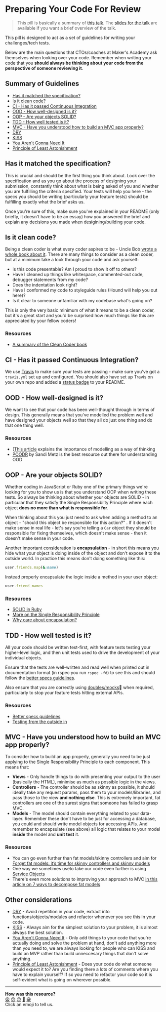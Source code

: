 # Preparing Your Code For Review

>This pill is basically a summary of [this talk](https://youtu.be/uqf4vG2L95Q). The [slides for the talk](https://slides.com/leoallen/code-reviews) are available if you want a brief overview of the talk. 

This pill is designed to act as a set of guidelines for writing your challenges/tech tests.

Below are the main questions that CTOs/coaches at Maker's Academy ask themselves when looking over your code. Remember when writing your code that you **should always be thinking about your code from the perspective of someone reviewing it**.

## Summary of Guidelines

* [Has it matched the specification?](#has-it-matched-the-specification)
* [Is it clean code?](#is-it-clean-code)
* [CI - Has it passed Continuous Integration](#ci---has-it-passed-continuous-integration)
* [OOD - How well-designed is it?](#ood---how-well-designed-is-it)
* [OOP - Are your objects SOLID?](#oop---are-your-objects-solid)
* [TDD - How well tested is it?](#tdd---how-well-tested-is-it)
* [MVC - Have you understood how to build an MVC app properly?](#mvc---have-you-understood-how-to-build-an-mvc-app-properly)
* [DRY](#other-considerations)
* [KISS](#other-considerations)
* [You Aren't Gonna Need It](#other-considerations)
* [Principle of Least Astonishment](#other-considerations)

## Has it matched the specification?

This is crucial and should be the first thing you think about. Look over the specification and as you go about the process of designing your submission, constantly think about what is being asked of you and whether you are fulfilling the criteria specified. Your tests will help you here - the specs you should be writing (particularly your feature tests) should be fulfilling exactly what the brief asks us.

Once you're sure of this, make sure you've explained in your README (only briefly, it doesn't have to be an essay) how you answered the brief and explain any decisions you made when desigining/building your code.

## Is it clean code?

Being a clean coder is what every coder aspires to be - Uncle Bob [wrote a whole book about it](http://www.amazon.co.uk/Clean-Code-Handbook-Software-Craftsmanship/dp/0132350882). There are many things to consider as a clean coder, but at a minimum take a look through your code and ask yourself:

* Is this code presentable? Am I proud to show it off to others?
* Have I cleaned up things like whitespace, commented-out code, debugger statements from my code?
* Does the indentation look right?
* Have I conformed my code to styleguide rules (Hound will help you out here)?
* Is it clear to someone unfamiliar with my codebase what's going on?

This is only the very basic minimum of what it means to be a clean coder, but it's a great start and you'd be surprised how much things like this are appreciated by your fellow coders!

### Resources

* [A summary of the Clean Coder book](http://www.integralist.co.uk/posts/clean-coder.html)

## CI - Has it passed Continuous Integration?

We use [Travis](https://travis-ci.org) to make sure your tests are passing - make sure you've got a `travis.yml` set up and configured. You should also have set up Travis on your own repo and added a [status badge](http://docs.travis-ci.com/user/status-images/) to your README.

## OOD - How well-designed is it?

We want to see that your code has been well-thought through in terms of design. This generally means that you've modelled the problem well and have designed your objects well so that they all do just one thing and do that one thing well.

### Resources

* ([This article](http://www.chris-granger.com/2015/01/26/coding-is-not-the-new-literacy/) explains the importance of modelling as a way of thinking
* [POODR](http://www.poodr.com/) by Sandi Metz is the best resource out there for understanding OOD

## OOP - Are your objects SOLID?

Whether coding in JavaScript or Ruby one of the primary things we're looking for you to show us is that you understand OOP when writing these tests. So always be thinking about whether your objects are SOLID - in particular that they satisfy the Single Responsibilty Principle where each object **does no more than what is responsible for**. 

When thinking about this you just need to ask when adding a method to an object - "should this object be responsible for this action?" . If it doesn't make sense in real life - let's say you're telling a `Car` object they should be responsible for fixing themselves, which doesn't make sense - then it doesn't make sense in your code.

Another important consideration is **encapsulation** - in short this means you hide what your object is doing inside of the object and don't expose it to the outside world. In practice this means don't doing something like this:

```ruby
user.friends.map(&:name)
```

Instead properly encapsulate the logic inside a method in your user object:

```ruby
user.friend_names
```

### Resources

* [SOLID in Ruby](https://www.groupbuddies.com/posts/19-solid-principles-in-ruby)
* [More on the Single Responsibility Principle](http://jjbohn.info/blog/2014/07/28/single-responsibility-principle-a-solid-week/)
* [Why care about encapsulation?](http://gmoeck.github.io/2011/09/20/why-you-should-care-about-encapsulation.html)

## TDD - How well tested is it?

All your code should be written test-first, with feature tests testing your higher-level logic, and then unit tests used to drive the development of your individual objects.

Ensure that the tests are well-written and read well when printed out in documentation format (in rspec you run `rspec -fd`) to see this and should follow the [better specs guidelines](http://betterspecs.org/).

Also ensure that you are correctly using [doubles/mocks](https://github.com/makersacademy/course/blob/master/pills/doubles.md):pill: when required, particularly to stop your feature tests hitting external APIs.

### Resources

* [Better specs guidelines](http://betterspecs.org/)
* [Testing from the outside in](https://robots.thoughtbot.com/testing-from-the-outsidein)

## MVC - Have you understood how to build an MVC app properly?

To consider how to build an app properly, generally you need to be just applying to the Single Responsibility Principle to each component. This means that:

* **Views** - Only handle things to do with presenting your output to the user (basically the HTML), minimise as much as possible logic in the views.
* **Controllers** - The controller should be as skinny as possible, it should ideally take any request params, pass them to your models/libraries, and pass those to the view **and nothing else**. This is extremely important, fat controllers are one of the surest signs that someone has failed to grasp MVC.
* **Models** - The model should contain everything related to your data-layer. Remember these don't have to be just for accessing a database, you could and should write model objects for accessing APIs. And remember to encapsulate (see above) all logic that relates to your model **inside** the model and **unit test** it.

### Resources

* You can go even further than fat models/skinny controllers and aim for [Forget fat models: it’s time for skinny controllers and skinny models](https://medium.com/makers-academy/forget-fat-models-its-time-for-skinny-controllers-and-skinny-models-a9b84ec481b7#.8vs2uzw1f)
* One way we sometimes useto take our code even further is using [Service Objects](https://robots.thoughtbot.com/skinny-controllers-skinny-models)
* There's even more solutions to improving your approach to MVC [in this article on 7 ways to decompose fat models](http://blog.codeclimate.com/blog/2012/10/17/7-ways-to-decompose-fat-activerecord-models/)

## Other considerations

* [DRY](http://en.wikipedia.org/wiki/Don't_repeat_yourself) - Avoid repetition in your code, extract into functions/objects/modules and refactor whenever you see this in your code.
* [KISS](http://www.computerhope.com/jargon/k/kiss.htm) - Always aim for the simplest solution to your problem, it is almost always the best solution.
* [You Aren't Gonna Need It](http://en.wikipedia.org/wiki/You_aren%27t_gonna_need_it) - Only add things to your code that you're actually doing and solve the problem at hand, don't add anything more than you need to, we are always looking for people who can KISS and build an MVP rather than build unneccesary things that don't solve anything.
* [Principle of Least Astonishment](http://programmers.stackexchange.com/a/187462) - Does your code do what someone would expect it to? Are you finding there a lots of comments where you have to explain yourself? If so you need to refactor your code so it is self-evident what is going on wherever possible.

<!-- BEGIN GENERATED SECTION DO NOT EDIT -->

---

**How was this resource?**  
[😫](https://airtable.com/shrUJ3t7KLMqVRFKR?prefill_Repository=course&prefill_File=pills/code_reviews.md&prefill_Sentiment=😫) [😕](https://airtable.com/shrUJ3t7KLMqVRFKR?prefill_Repository=course&prefill_File=pills/code_reviews.md&prefill_Sentiment=😕) [😐](https://airtable.com/shrUJ3t7KLMqVRFKR?prefill_Repository=course&prefill_File=pills/code_reviews.md&prefill_Sentiment=😐) [🙂](https://airtable.com/shrUJ3t7KLMqVRFKR?prefill_Repository=course&prefill_File=pills/code_reviews.md&prefill_Sentiment=🙂) [😀](https://airtable.com/shrUJ3t7KLMqVRFKR?prefill_Repository=course&prefill_File=pills/code_reviews.md&prefill_Sentiment=😀)  
Click an emoji to tell us.

<!-- END GENERATED SECTION DO NOT EDIT -->
